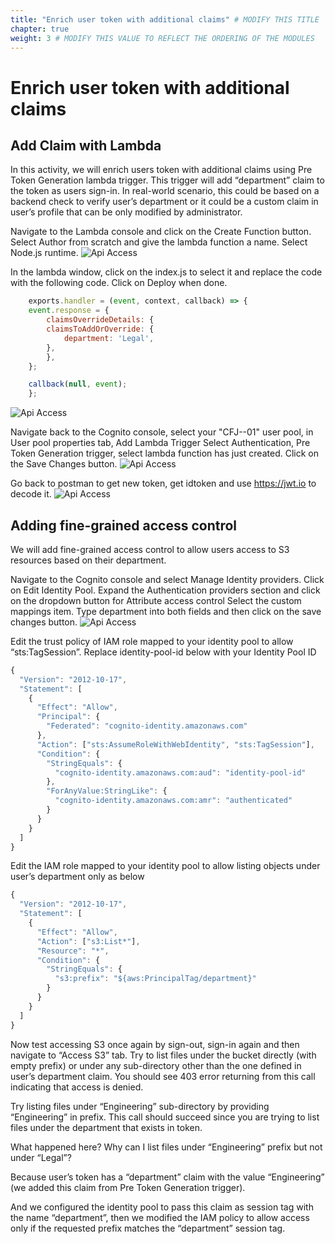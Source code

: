 ```yaml
---
title: "Enrich user token with additional claims" # MODIFY THIS TITLE
chapter: true
weight: 3 # MODIFY THIS VALUE TO REFLECT THE ORDERING OF THE MODULES
---
```


# Enrich user token with additional claims <!-- MODIFY THIS HEADING -->

## Add Claim with Lambda

In this activity, we will enrich users token with additional claims using Pre Token Generation lambda trigger. This trigger will add “department” claim to the token as users sign-in. In real-world scenario, this could be based on a backend check to verify user’s department or it could be a custom claim in user’s profile that can be only modified by administrator.

Navigate to the Lambda console and click on the Create Function button. Select Author from scratch and give the lambda function a name. Select Node.js runtime.
![Api Access](/images/430-api_access-00.png)

In the lambda window, click on the index.js to select it and replace the code with the following code. Click on Deploy when done.
```js
    exports.handler = (event, context, callback) => {
    event.response = {
        claimsOverrideDetails: {
        claimsToAddOrOverride: {
            department: 'Legal',
        },
        },
    };

    callback(null, event);
    };
```
![Api Access](/images/431-api_access-01.png)

Navigate back to the Cognito console, select your "CFJ--01" user pool, in User pool properties tab, Add Lambda Trigger
Select Authentication, Pre Token Generation trigger, select lambda function has just created. Click on the Save Changes button.
![Api Access](/images/432-api_access-02.png)

Go back to postman to get new token, get idtoken and use https://jwt.io to decode it.
![Api Access](/images/433-api_access-03.png)

## Adding fine-grained access control

We will add fine-grained access control to allow users access to S3 resources based on their department.

Navigate to the Cognito console and select Manage Identity providers. Click on Edit Identity Pool. Expand the Authentication providers section and click on the dropdown button for Attribute access control Select the custom mappings item. Type department into both fields and then click on the save changes button.
![Api Access](/images/440-api_access-10.png)

Edit the trust policy of IAM role mapped to your identity pool to allow “sts:TagSession”. Replace identity-pool-id below with your Identity Pool ID
```js
{
  "Version": "2012-10-17",
  "Statement": [
    {
      "Effect": "Allow",
      "Principal": {
        "Federated": "cognito-identity.amazonaws.com"
      },
      "Action": ["sts:AssumeRoleWithWebIdentity", "sts:TagSession"],
      "Condition": {
        "StringEquals": {
          "cognito-identity.amazonaws.com:aud": "identity-pool-id"
        },
        "ForAnyValue:StringLike": {
          "cognito-identity.amazonaws.com:amr": "authenticated"
        }
      }
    }
  ]
}
```

Edit the IAM role mapped to your identity pool to allow listing objects under user’s department only as below
```js
{
  "Version": "2012-10-17",
  "Statement": [
    {
      "Effect": "Allow",
      "Action": ["s3:List*"],
      "Resource": "*",
      "Condition": {
        "StringEquals": {
          "s3:prefix": "${aws:PrincipalTag/department}"
        }
      }
    }
  ]
}

```  


Now test accessing S3 once again by sign-out, sign-in again and then navigate to “Access S3” tab. Try to list files under the bucket directly (with empty prefix) or under any sub-directory other than the one defined in user’s department claim. You should see 403 error returning from this call indicating that access is denied.

Try listing files under “Engineering” sub-directory by providing “Engineering” in prefix. This call should succeed since you are trying to list files under the department that exists in token.

What happened here? Why can I list files under “Engineering” prefix but not under “Legal”?

Because user’s token has a “department” claim with the value “Engineering” (we added this claim from Pre Token Generation trigger).

And we configured the identity pool to pass this claim as session tag with the name “department”, then we modified the IAM policy to allow access only if the requested prefix matches the “department” session tag.